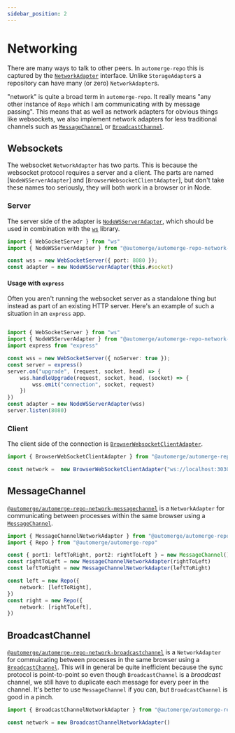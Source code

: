 ```yaml
---
sidebar_position: 2
---  
```


# Networking

There are many ways to talk to other peers. In `automerge-repo` this is captured by the [`NetworkAdapter`](https://automerge.org/automerge-repo/classes/_automerge_automerge_repo.NetworkAdapter.html) interface. Unlike `StorageAdapter`s a repository can have many (or zero) `NetworkAdapter`s. 

"network" is quite a broad term in `automerge-repo`. It really means "any other instance of `Repo` which I am communicating with by message passing". This means that as well as network adapters for obvious things like websockets, we also implement network adapters for less traditional channels such as [`MessageChannel`](https://developer.mozilla.org/en-US/docs/Web/API/MessageChannel) or [`BroadcastChannel`](https://developer.mozilla.org/en-US/docs/Web/API/BroadcastChannel).

## Websockets

The websocket `NetworkAdapter` has two parts. This is because the websocket protocol requires a server and a client. The parts are named [`NodeWSServerAdapter`] and [`BrowserWebsocketClientAdapter`], but don't take these names too seriously, they will both work in a browser or in Node.

### Server

The server side of the adapter is [`NodeWSServerAdapter`](https://automerge.org/automerge-repo/classes/_automerge_automerge_repo_network_websocket.NodeWSServerAdapter.html), which should be used in combination with the [`ws`](https://www.npmjs.com/package/ws) library. 

```typescript
import { WebSocketServer } from "ws"
import { NodeWSServerAdapter } from "@automerge/automerge-repo-network-websocket"

const wss = new WebSocketServer({ port: 8080 });
const adapter = new NodeWSServerAdapter(this.#socket)
```

#### Usage with `express`

Often you aren't running the websocket server as a standalone thing but instead as part of an existing HTTP server. Here's an example of such a situation in an `express` app.

```typescript

import { WebSocketServer } from "ws"
import { NodeWSServerAdapter } from "@automerge/automerge-repo-network-websocket"
import express from "express"

const wss = new WebSocketServer({ noServer: true });
const server = express()
server.on("upgrade", (request, socket, head) => {
    wss.handleUpgrade(request, socket, head, (socket) => {
        wss.emit("connection", socket, request)
    })
})
const adapter = new NodeWSServerAdapter(wss)
server.listen(8080)
```

### Client

The client side of the connection is [`BrowserWebsocketClientAdapter`](https://automerge.org/automerge-repo/classes/_automerge_automerge_repo_network_websocket.BrowserWebSocketClientAdapter.html). 

```typescript
import { BrowserWebSocketClientAdapter } from "@automerge/automerge-repo-network-websocket"

const network =  new BrowserWebSocketClientAdapter("ws://localhost:3030")
```

## MessageChannel

[`@automerge/automerge-repo-network-messagechannel`]( https://automerge.org/automerge-repo/modules/_automerge_automerge_repo_network_messagechannel.html) is a `NetworkAdapter` for communicating between processes within the same browser using a [`MessageChannel`](https://developer.mozilla.org/en-US/docs/Web/API/MessageChannel).

```typescript
import { MessageChannelNetworkAdapter } from "@automerge/automerge-repo-network-messagechannel"
import { Repo } from "@automerge/automerge-repo"

const { port1: leftToRight, port2: rightToLeft } = new MessageChannel()
const rightToLeft = new MessageChannelNetworkAdapter(rightToLeft)
const leftToRight = new MessageChannelNetworkAdapter(leftToRight)

const left = new Repo({
    network: [leftToRight],
})
const right = new Repo({
    network: [rightToLeft],
})
```

## BroadcastChannel

[`@automerge/automerge-repo-network-broadcastchannel`](https://automerge.org/automerge-repo/modules/_automerge_automerge_repo_network_broadcastchannel.html) is a `NetworkAdapter` for commuicating between processes in the same browser using a [`BroadcastChannel`](https://developer.mozilla.org/en-US/docs/Web/API/BroadcastChannel). This will in general be quite inefficient because the sync protocol is point-to-point so even though `BroadcastChannel` is a _broadcast_ channel, we still have to duplicate each message for every peer in the channel. It's better to use `MessageChannel` if you can, but `BroadcastChannel` is good in a pinch.

```typescript
import { BroadcastChannelNetworkAdapter } from "@automerge/automerge-repo-network-broadcastchannel"

const network = new BroadcastChannelNetworkAdapter()
```
